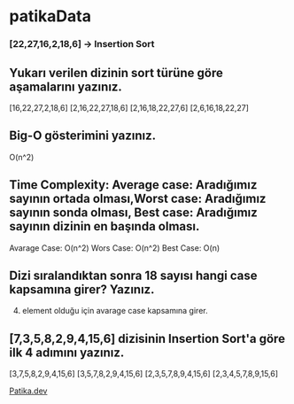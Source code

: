 # patikaData

### [22,27,16,2,18,6] -> Insertion Sort
## Yukarı verilen dizinin sort türüne göre aşamalarını yazınız.

[16,22,27,2,18,6]
[2,16,22,27,18,6]
[2,16,18,22,27,6]
[2,6,16,18,22,27]

## Big-O gösterimini yazınız.

O(n^2)

## Time Complexity: Average case: Aradığımız sayının ortada olması,Worst case: Aradığımız sayının sonda olması, Best case: Aradığımız sayının dizinin en başında olması.

Avarage Case: O(n^2)
Wors Case: O(n^2)
Best Case: O(n)

## Dizi sıralandıktan sonra 18 sayısı hangi case kapsamına girer? Yazınız.
4. element olduğu için avarage case kapsamına girer.

## [7,3,5,8,2,9,4,15,6] dizisinin Insertion Sort'a göre ilk 4 adımını yazınız.

[3,7,5,8,2,9,4,15,6]
[3,5,7,8,2,9,4,15,6]
[2,3,5,7,8,9,4,15,6]
[2,3,4,5,7,8,9,15,6]

[Patika.dev](https://www.patika.dev/tr)
